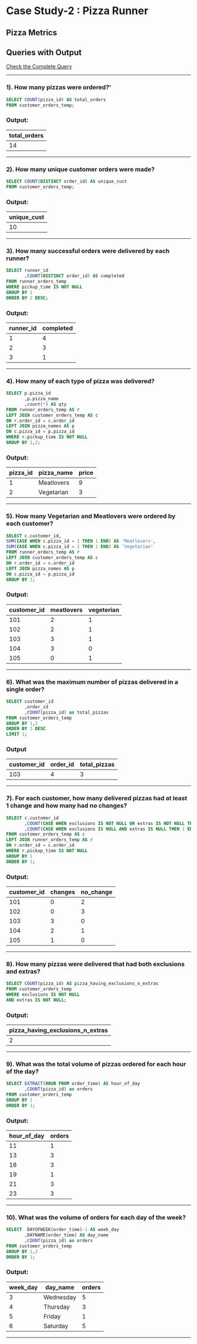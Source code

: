 # Case Study-2 : Pizza Runner

## Pizza Metrics

## Queries with Output

[Check the Complete Query](https://github.com/Mahima012/8-Week-SQL-Challenge/blob/main/Case%20Study%20%232%20%3A%20Pizza%20Runner/Pizza%20Runner.sql)

***
### 1). How many pizzas were ordered?'

````sql
SELECT COUNT(pizza_id) AS total_orders
FROM customer_orders_temp;
````

### Output:
|total_orders|
|------------|
|14          |

***
### 2). How many unique customer orders were made?

````sql
SELECT COUNT(DISTINCT order_id) AS unique_cust
FROM customer_orders_temp;
````

### Output:
|unique_cust |
|------------|
|10          |

***
### 3). How many successful orders were delivered by each runner?

````sql
SELECT runner_id
       ,COUNT(DISTINCT order_id) AS completed
FROM runner_orders_temp
WHERE pickup_time IS NOT NULL
GROUP BY 1
ORDER BY 2 DESC;
````

### Output:
|runner_id|completed  |
|---------|-----------|
|1        |4          |
|2        |3          |
|3        |1          |

***
### 4). How many of each type of pizza was delivered?

````sql
SELECT p.pizza_id
       ,p.pizza_name
       ,count(*) AS qty
FROM runner_orders_temp AS r
LEFT JOIN customer_orders_temp AS c
ON r.order_id = c.order_id
LEFT JOIN pizza_names AS p
ON c.pizza_id = p.pizza_id
WHERE r.pickup_time IS NOT NULL
GROUP BY 1,2;
````

### Output:
| pizza_id | pizza_name  | price |
|----------|-------------|-------|
| 1        | Meatlovers  | 9     |
| 2        | Vegetarian  | 3     |


***
### 5). How many Vegetarian and Meatlovers were ordered by each customer?

````sql
SELECT c.customer_id,
SUM(CASE WHEN c.pizza_id = 1 THEN 1 END) AS 'Meatlovers',
SUM(CASE WHEN c.pizza_id = 2 THEN 1 END) AS 'Vegetarian'
FROM runner_orders_temp AS r
LEFT JOIN customer_orders_temp AS c
ON r.order_id = c.order_id
LEFT JOIN pizza_names AS p
ON c.pizza_id = p.pizza_id
GROUP BY 1;
````

### Output:
| customer_id | meatlovers | vegeterian |
|-------------|------------|------------|
| 101         | 2          | 1          |
| 102         | 2          | 1          |
| 103         | 3          | 1          |
| 104         | 3          | 0          |
| 105         | 0          | 1          |


***
### 6). What was the maximum number of pizzas delivered in a single order?

````sql
SELECT customer_id
       ,order_id
       ,COUNT(pizza_id) as total_pizzas
FROM customer_orders_temp
GROUP BY 1,2
ORDER BY 3 DESC
LIMIT 1;
````

### Output
| customer_id | order_id | total_pizzas |
|-------------|----------|--------------|
| 103         | 4        | 3            |


***
### 7). For each customer, how many delivered pizzas had at least 1 change and how many had no changes?

````sql
SELECT c.customer_id
       ,COUNT(CASE WHEN exclusions IS NOT NULL OR extras IS NOT NULL THEN 1 END) AS changes
       ,COUNT(CASE WHEN exclusions IS NULL AND extras IS NULL THEN 1 END) AS no_change
FROM customer_orders_temp AS c
LEFT JOIN runner_orders_temp AS r
ON r.order_id = c.order_id
WHERE r.pickup_time IS NOT NULL
GROUP BY 1
ORDER BY 1;
````

### Output:
| customer_id | changes | no_change |
|-------------|---------|-----------|
| 101         | 0       | 2         |
| 102         | 0       | 3         |
| 103         | 3       | 0         |
| 104         | 2       | 1         |
| 105         | 1       | 0         |


***
### 8). How many pizzas were delivered that had both exclusions and extras?

````sql
SELECT COUNT(pizza_id) AS pizza_having_exclusions_n_extras
FROM customer_orders_temp
WHERE exclusions IS NOT NULL  
AND extras IS NOT NULL;
````

### Output:
| pizza_having_exclusions_n_extras |
|----------------------------------|
| 2                                |


***
### 9). What was the total volume of pizzas ordered for each hour of the day?

````sql
SELECT EXTRACT(HOUR FROM order_time) AS hour_of_day
       ,COUNT(pizza_id) as orders
FROM customer_orders_temp
GROUP BY 1
ORDER BY 1;
````

### Output:
| hour_of_day | orders |
|-------------|--------|
| 11          | 1      |
| 13          | 3      |
| 18          | 3      |
| 19          | 1      |
| 21          | 3      |
| 23          | 3      |


***
### 10). What was the volume of orders for each day of the week?

````sql
SELECT  DAYOFWEEK(order_time)-1 AS week_day
       ,DAYNAME(order_time) AS day_name
       ,COUNT(pizza_id) as orders
FROM customer_orders_temp
GROUP BY 1,2
ORDER BY 1;
````
### Output:
| week_day | day_name   | orders |
|----------|------------|--------|
| 3        | Wednesday  | 5      |
| 4        | Thursday   | 3      |
| 5        | Friday     | 1      |
| 6        | Saturday   | 5      |

***

